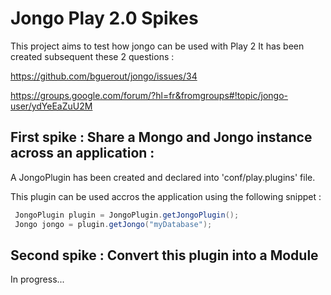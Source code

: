 Jongo Play 2.0 Spikes
=====================================

This project aims to test how jongo can be used with Play 2
It has been created subsequent these 2 questions : 

https://github.com/bguerout/jongo/issues/34

https://groups.google.com/forum/?hl=fr&fromgroups#!topic/jongo-user/ydYeEaZuU2M

First spike : Share a Mongo and Jongo instance across an application :
-----------------------------------------------------------------------
A JongoPlugin has been created and declared into 'conf/play.plugins' file.

This plugin can be used accros the application using the following snippet : 

```java
 JongoPlugin plugin = JongoPlugin.getJongoPlugin();
 Jongo jongo = plugin.getJongo("myDatabase");
```

Second spike : Convert this plugin into a Module
-----------------------------------------------------------------------
In progress...
